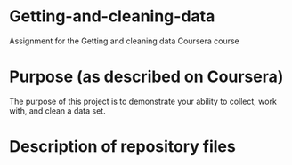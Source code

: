 # Getting-and-cleaning-data
Assignment for the Getting and cleaning data Coursera course

# Purpose (as described on Coursera)

The purpose of this project is to demonstrate your ability to collect, work with, and clean a data set. 


# Description of repository files
